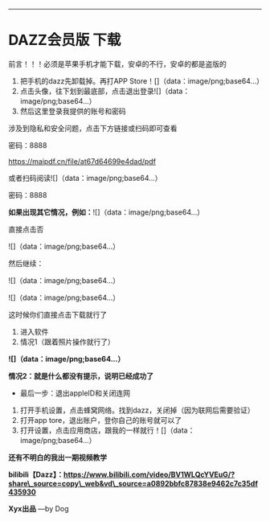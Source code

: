 ---
# DAZZ会员版 下载

前言！！！必须是苹果手机才能下载，安卓的不行，安卓的都是盗版的

1. 把手机的dazz先卸载掉。再打APP Store！[]（data：image/png;base64...）
2. 点击头像，往下划到最底部，点击退出登录![]（data：image/png;base64...）
3. 然后这里登录我提供的账号和密码

涉及到隐私和安全问题，点击下方链接或扫码即可查看

密码：8888

<https://maipdf.cn/file/at67d64699e4dad/pdf>

或者扫码阅读![]（data：image/png;base64...）

密码：8888

**如果出现其它情况，例如：**![]（data：image/png;base64...）

直接点击否

![]（data：image/png;base64...）

然后继续：

![]（data：image/png;base64...）

![]（data：image/png;base64...）

这时候你们直接点击下载就行了

1. 进入软件
2. 情况1（跟着照片操作就行了）

**![]（data：image/png;base64...）**

**情况2：就是什么都没有提示，说明已经成功了**

* 最后一步：退出appleID和关闭连网
 1. 打开手机设置，点击蜂窝网络。找到dazz，关闭掉（因为联网后需要验证）
 2. 打开app tore，退出账户，登你自己的账号就可以了
 3. 打开设置，点击应用商店，跟我的一样就行！[]（data：image/png;base64...）

**还有不明白的我出一期视频教学**

**bilibili【Dazz】：https://www.bilibili.com/video/BV1WLQcYVEuG/?share\_source=copy\_web&vd\_source=a0892bbfc87838e9462c7c35df435930**

**Xyx出品**
—by Dog
